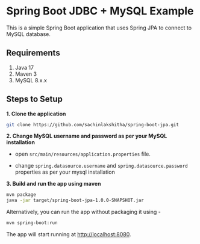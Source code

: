 # Spring Boot JDBC + MySQL Example

This is a simple Spring Boot application that uses Spring JPA to connect to MySQL database.

## Requirements

1. Java 17
2. Maven 3
3. MySQL 8.x.x

## Steps to Setup

**1. Clone the application**

```bash
git clone https://github.com/sachinlakshitha/spring-boot-jpa.git
```

**2. Change MySQL username and password as per your MySQL installation**

+ open `src/main/resources/application.properties` file.

+ change `spring.datasource.username` and `spring.datasource.password` properties as per your mysql installation

**3. Build and run the app using maven**

```bash
mvn package
java -jar target/spring-boot-jpa-1.0.0-SNAPSHOT.jar
```

Alternatively, you can run the app without packaging it using -

```bash
mvn spring-boot:run
```

The app will start running at <http://localhost:8080>.
